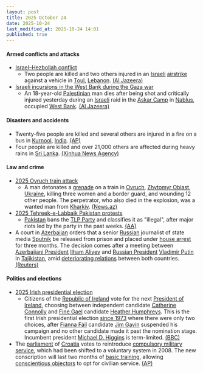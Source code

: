```yaml
---
layout: post
title: 2025 October 24
date: 2025-10-24
last_modified_at: 2025-10-24 14:01
published: true
---
```



#### Armed conflicts and attacks

* [Israel–Hezbollah conflict](https://en.wikipedia.org/wiki/Israel%E2%80%93Hezbollah_conflict_%282023%E2%80%93present%29 "Israel–Hezbollah conflict (2023–present)")
  * Two people are killed and two others injured in an [Israeli](https://en.wikipedia.org/wiki/Israel "Israel") [airstrike](https://en.wikipedia.org/wiki/Airstrike "Airstrike") against a vehicle in [Toul](https://en.wikipedia.org/wiki/Toul%2C_Lebanon "Toul, Lebanon"), [Lebanon](https://en.wikipedia.org/wiki/Lebanon "Lebanon"). [(Al Jazeera)](https://www.aljazeera.com/news/2025/10/24/israeli-strikes-in-southern-lebanon-kill-two-in-latest-truce-violation)
* [Israeli incursions in the West Bank during the Gaza war](https://en.wikipedia.org/wiki/Israeli_incursions_in_the_West_Bank_during_the_Gaza_war "Israeli incursions in the West Bank during the Gaza war")
  * An 18-year-old [Palestinian](https://en.wikipedia.org/wiki/Palestinians "Palestinians") man dies after being shot and critically injured yesterday during an [Israeli](https://en.wikipedia.org/wiki/Israel "Israel") raid in the [Askar Camp](https://en.wikipedia.org/wiki/Askar_Camp "Askar Camp") in [Nablus](https://en.wikipedia.org/wiki/Nablus "Nablus"), occupied [West Bank](https://en.wikipedia.org/wiki/West_Bank "West Bank"). [(Al Jazeera)](https://www.aljazeera.com/news/2025/10/24/palestinian-child-killed-in-israeli-raid-on-west-bank-as-settlers-rampage)

#### Disasters and accidents

* Twenty-five people are killed and several others are injured in a fire on a bus in [Kurnool](https://en.wikipedia.org/wiki/Kurnool "Kurnool"), [India](https://en.wikipedia.org/wiki/India "India"). [(AP)](https://apnews.com/article/india-andhra-pradesh-bus-fire-322b1b4779b0ca32ab3614ea04421e6c)
* Four people are killed and over 21,000 others are affected during heavy rains in [Sri Lanka](https://en.wikipedia.org/wiki/Sri_Lanka "Sri Lanka"). [(Xinhua News Agency)](https://english.news.cn/asiapacific/20251024/3de8864542e244f4bc21d57137245437/c.html)

#### Law and crime

* [2025 Ovruch train attack](https://en.wikipedia.org/wiki/2025_Ovruch_train_attack "2025 Ovruch train attack")
  * A man detonates a [grenade](https://en.wikipedia.org/wiki/Grenade "Grenade") on a train in [Ovruch](https://en.wikipedia.org/wiki/Ovruch "Ovruch"), [Zhytomyr Oblast](https://en.wikipedia.org/wiki/Zhytomyr_Oblast "Zhytomyr Oblast"), [Ukraine](https://en.wikipedia.org/wiki/Ukraine "Ukraine"), killing three women and a border guard, and wounding 12 other people. The perpetrator, who also died in the explosion, was a wanted man from [Kharkiv](https://en.wikipedia.org/wiki/Kharkiv "Kharkiv"). [(News.az)](https://news.az/news/grenade-blast-on-ukrainian-train-leves-four-dead-several-injured)
* [2025 Tehreek-e-Labbaik Pakistan protests](https://en.wikipedia.org/wiki/2025_Tehreek-e-Labbaik_Pakistan_protests "2025 Tehreek-e-Labbaik Pakistan protests")
  * [Pakistan](https://en.wikipedia.org/wiki/Pakistan "Pakistan") bans the [TLP Party](https://en.wikipedia.org/wiki/Tehreek-e-Labbaik_Pakistan "Tehreek-e-Labbaik Pakistan") and classifies it as "illegal", after major riots led by the party in the past weeks. [(AA)](https://www.aa.com.tr/en/asia-pacific/pakistan-bans-religipolitical-party-for-alleged-involvement-in-terrorism-violence/3725087)
* A court in [Azerbaijan](https://en.wikipedia.org/wiki/Azerbaijan "Azerbaijan") orders that a senior [Russian](https://en.wikipedia.org/wiki/Russia "Russia") journalist of state media [Sputnik](https://en.wikipedia.org/wiki/Sputnik_%28news_agency%29 "Sputnik (news agency)") be released from prison and placed under [house arrest](https://en.wikipedia.org/wiki/House_arrest "House arrest") for three months. The decision comes after a meeting between [Azerbaijani President](https://en.wikipedia.org/wiki/Azerbaijani_President "Azerbaijani President") [Ilham Aliyev](https://en.wikipedia.org/wiki/Ilham_Aliyev "Ilham Aliyev") and [Russian President](https://en.wikipedia.org/wiki/Russian_President "Russian President") [Vladimir Putin](https://en.wikipedia.org/wiki/Vladimir_Putin "Vladimir Putin") in [Tajikistan](https://en.wikipedia.org/wiki/Tajikistan "Tajikistan"), amid [deteriorating relations](https://en.wikipedia.org/wiki/Azerbaijan%E2%80%93Russia_relations "Azerbaijan–Russia relations") between both countries. [(Reuters)](https://www.reuters.com/business/media-telecom/azerbaijan-moves-russian-state-journalist-house-arrest-jail-after-freeing-his-2025-10-24/)

#### Politics and elections

* [2025 Irish presidential election](https://en.wikipedia.org/wiki/2025_Irish_presidential_election "2025 Irish presidential election")
  * Citizens of the [Republic of Ireland](https://en.wikipedia.org/wiki/Republic_of_Ireland "Republic of Ireland") vote for the next [President of Ireland](https://en.wikipedia.org/wiki/President_of_Ireland "President of Ireland"), choosing between independent candidate [Catherine Connolly](https://en.wikipedia.org/wiki/Catherine_Connolly "Catherine Connolly") and [Fine Gael](https://en.wikipedia.org/wiki/Fine_Gael "Fine Gael") candidate [Heather Humphreys](https://en.wikipedia.org/wiki/Heather_Humphreys "Heather Humphreys"). This is the first Irish presidential election [since 1973](https://en.wikipedia.org/wiki/1973_Irish_presidential_election "1973 Irish presidential election") where there were only two choices, after [Fianna Fáil](https://en.wikipedia.org/wiki/Fianna_F%C3%A1il "Fianna Fáil") candidate [Jim Gavin](https://en.wikipedia.org/wiki/Jim_Gavin "Jim Gavin") suspended his campaign and no other candidate made it past the nomination stage. Incumbent president [Michael D. Higgins](https://en.wikipedia.org/wiki/Michael_D._Higgins "Michael D. Higgins") is term-limited. [(BBC)](https://www.bbc.com/news/articles/cx2y04znx4ro)
* The [parliament](https://en.wikipedia.org/wiki/Croatian_Parliament "Croatian Parliament") of [Croatia](https://en.wikipedia.org/wiki/Croatia "Croatia") votes to reintroduce [compulsory military service](https://en.wikipedia.org/wiki/Conscription "Conscription"), which had been shifted to a voluntary system in 2008. The new conscription will last two months of [basic training](https://en.wikipedia.org/wiki/Basic_training "Basic training"), allowing [conscientious objectors](https://en.wikipedia.org/wiki/Conscientious_objector "Conscientious objector") to opt for civilian service. [(AP)](https://apnews.com/article/croatia-compulsory-military-service-ukraine-32c84a8c4afc8790bee82644d8366e46)
